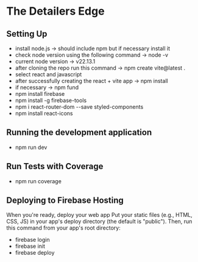 # The Detailers Edge

## Setting Up

- install node.js -> should include npm but if necessary install it 
- check node version using the following command -> node -v 
- current node version -> v22.13.1
- after cloning the repo run this command -> npm create vite@latest .
- select react and javascript
- after successfully creating the react + vite app -> npm install
- if necessary -> npm fund
- npm install firebase
- npm install -g firebase-tools
- npm i react-router-dom --save styled-components
- npm install react-icons

## Running the development application 
- npm run dev 

## Run Tests with Coverage
- npm run coverage

## Deploying to Firebase Hosting
When you're ready, deploy your web app
Put your static files (e.g., HTML, CSS, JS) in your app's deploy directory (the default is "public"). Then, run this command from your app's root directory:

- firebase login
- firebase init
- firebase deploy